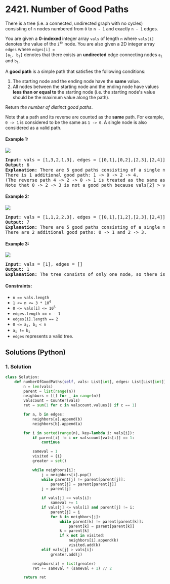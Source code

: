 # 2421. Number of Good Paths
There is a tree (i.e. a connected, undirected graph with no cycles) consisting of `n` nodes numbered from `0` to `n - 1` and exactly `n - 1` edges.

You are given a **0-indexed** integer array `vals` of length `n` where `vals[i]` denotes the value of the <code>i<sup>th</sup></code> node. You are also given a 2D integer array `edges` where <code>edges[i] = [a<sub>i</sub>, b<sub>i</sub>]</code> denotes that there exists an **undirected** edge connecting nodes <code>a<sub>i</sub></code> and <code>b<sub>i</sub></code>.

A **good path** is a simple path that satisfies the following conditions:
1. The starting node and the ending node have the **same** value.
2. All nodes between the starting node and the ending node have values **less than or equal to** the starting node (i.e. the starting node's value should be the maximum value along the path).

Return *the number of distinct good paths*.

Note that a path and its reverse are counted as the **same** path. For example, `0 -> 1` is considered to be the same as `1 -> 0`. A single node is also considered as a valid path.

#### Example 1:
![](https://assets.leetcode.com/uploads/2022/08/04/f9caaac15b383af9115c5586779dec5.png)
<pre>
<strong>Input:</strong> vals = [1,3,2,1,3], edges = [[0,1],[0,2],[2,3],[2,4]]
<strong>Output:</strong> 6
<strong>Explanation:</strong> There are 5 good paths consisting of a single node.
There is 1 additional good path: 1 -> 0 -> 2 -> 4.
(The reverse path 4 -> 2 -> 0 -> 1 is treated as the same as 1 -> 0 -> 2 -> 4.)
Note that 0 -> 2 -> 3 is not a good path because vals[2] > vals[0].
</pre>

#### Example 2:
![](https://assets.leetcode.com/uploads/2022/08/04/149d3065ec165a71a1b9aec890776ff.png)
<pre>
<strong>Input:</strong> vals = [1,1,2,2,3], edges = [[0,1],[1,2],[2,3],[2,4]]
<strong>Output:</strong> 7
<strong>Explanation:</strong> There are 5 good paths consisting of a single node.
There are 2 additional good paths: 0 -> 1 and 2 -> 3.
</pre>

#### Example 3:
![](https://assets.leetcode.com/uploads/2022/08/04/31705e22af3d9c0a557459bc7d1b62d.png)
<pre>
<strong>Input:</strong> vals = [1], edges = []
<strong>Output:</strong> 1
<strong>Explanation:</strong> The tree consists of only one node, so there is one good path.
</pre>

#### Constraints:
* `n == vals.length`
* <code>1 <= n <= 3 * 10<sup>4</sup></code>
* <code>0 <= vals[i] <= 10<sup>5</sup></code>
* `edges.length == n - 1`
* `edges[i].length == 2`
* <code>0 <= a<sub>i</sub>, b<sub>i</sub> < n</code>
* <code>a<sub>i</sub> != b<sub>i</sub></code>
* `edges` represents a valid tree.

## Solutions (Python)

### 1. Solution
```Python
class Solution:
    def numberOfGoodPaths(self, vals: List[int], edges: List[List[int]]) -> int:
        n = len(vals)
        parent = list(range(n))
        neighbors = [[] for _ in range(n)]
        valscount = Counter(vals)
        ret = sum(1 for c in valscount.values() if c == 1)

        for a, b in edges:
            neighbors[a].append(b)
            neighbors[b].append(a)

        for i in sorted(range(n), key=lambda i: vals[i]):
            if parent[i] != i or valscount[vals[i]] == 1:
                continue

            sameval = 1
            visited = {i}
            greater = set()

            while neighbors[i]:
                j = neighbors[i].pop()
                while parent[j] != parent[parent[j]]:
                    parent[j] = parent[parent[j]]
                j = parent[j]

                if vals[j] == vals[i]:
                    sameval += 1
                if vals[j] <= vals[i] and parent[j] != i:
                    parent[j] = i
                    for k in neighbors[j]:
                        while parent[k] != parent[parent[k]]:
                            parent[k] = parent[parent[k]]
                        k = parent[k]
                        if k not in visited:
                            neighbors[i].append(k)
                            visited.add(k)
                elif vals[j] > vals[i]:
                    greater.add(j)

            neighbors[i] = list(greater)
            ret += sameval * (sameval + 1) // 2

        return ret
```
